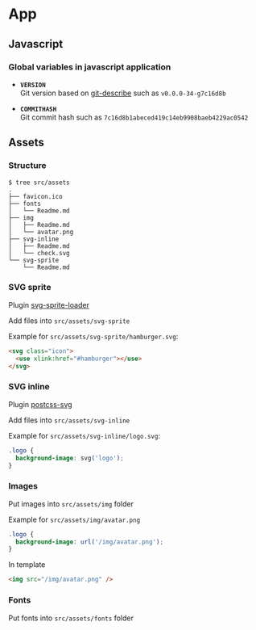 # App

## Javascript

### Global variables in javascript application

* **`VERSION`**<br>
  Git version based on [git-describe](http://www.git-scm.com/docs/git-describe) such as `v0.0.0-34-g7c16d8b`

* **`COMMITHASH`**<br>
  Git commit hash such as `7c16d8b1abeced419c14eb9908baeb4229ac0542`

## Assets

### Structure

```
$ tree src/assets
.
├── favicon.ico
├── fonts
│   └── Readme.md
├── img
│   ├── Readme.md
│   └── avatar.png
├── svg-inline
│   ├── Readme.md
│   └── check.svg
└── svg-sprite
    └── Readme.md

```

### SVG sprite

Plugin [svg-sprite-loader](https://github.com/kisenka/svg-sprite-loader)

Add files into `src/assets/svg-sprite`

Example for `src/assets/svg-sprite/hamburger.svg`:

```html
<svg class="icon">
  <use xlink:href="#hamburger"></use>
</svg>
```

### SVG inline

Plugin [postcss-svg](https://github.com/Pavliko/postcss-svg/blob/master/README.md)

Add files into `src/assets/svg-inline`

Example for `src/assets/svg-inline/logo.svg`:

```css
.logo {
  background-image: svg('logo');
}
```

### Images

Put images into `src/assets/img` folder

Example for `src/assets/img/avatar.png`

```css
.logo {
  background-image: url('/img/avatar.png');
}
```

In template

```html
<img src="/img/avatar.png" />
```

### Fonts

Put fonts into `src/assets/fonts` folder
